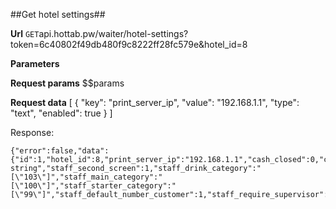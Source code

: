 ##Get hotel settings##


**Url**
<code>GET</code>api.hottab.pw/waiter/hotel-settings?token=6c40802f49db480f9c8222ff28fc579e&hotel_id=8


**Parameters**

**Request params**
$$params

**Request data**
[
    {
        "key": "print_server_ip",
        "value": "192.168.1.1",
        "type": "text",
        "enabled": true
    }
]


Response:

```
{"error":false,"data":{"id":1,"hotel_id":8,"print_server_ip":"192.168.1.1","cash_closed":0,"config":"json string","staff_second_screen":1,"staff_drink_category":"[\"103\"]","staff_main_category":"[\"100\"]","staff_starter_category":"[\"99\"]","staff_default_number_customer":1,"staff_require_supervisor":0,"staff_secure_actions_add_food":0,"staff_secure_actions_edit_food":0,"staff_secure_actions_delete_food":1,"staff_secure_actions_add_discount":0,"staff_secure_actions_delete_discount":0,"staff_secure_actions_add_tax":0,"staff_secure_actions_delete_tax":0,"staff_secure_actions_selecte_table":1,"staff_secure_actions_change_order_number":0,"staff_secure_actions_add_item_discount":0,"staff_secure_actions_cancel_order":0,"staff_receipt_show_modifier":1,"staff_receipt_copy_bill":2,"staff_receipt_copy_fire":1,"staff_receipt_copy_kitchen":1,"staff_receipt_copy_report":1,"staff_receipt_copy_withdraw":1,"staff_receipt_copy_deposit":1,"staff_receipt_copy_bar":1,"staff_receipt_copy_kitchenResend":1,"staff_receipt_copy_barResend":1,"staff_receipt_copy_billCancel":1,"staff_receipt_table_change":0}}

```

